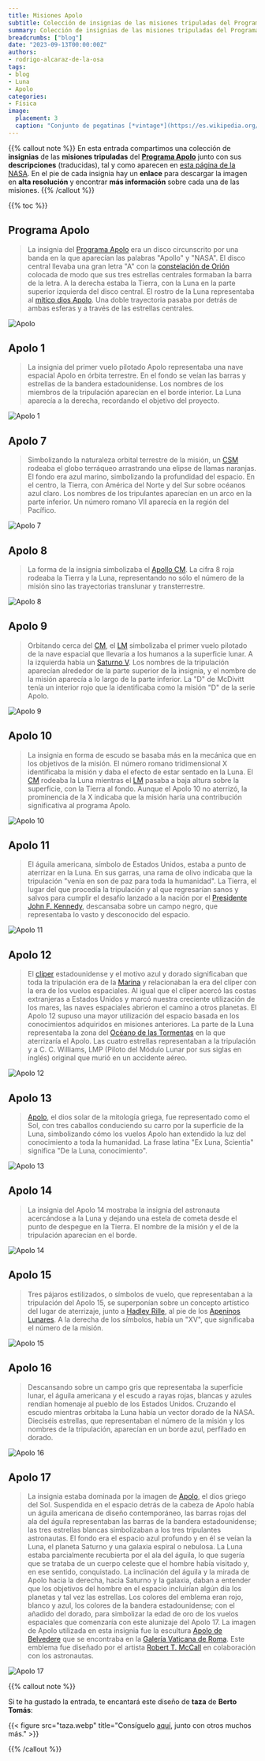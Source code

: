 ```yaml
---
title: Misiones Apolo
subtitle: Colección de insignias de las misiones tripuladas del Programa Apolo
summary: Colección de insignias de las misiones tripuladas del Programa Apolo.
breadcrumbs: ["blog"]
date: "2023-09-13T00:00:00Z"
authors:
- rodrigo-alcaraz-de-la-osa
tags:
- blog
- Luna
- Apolo
categories:
- Física
image:
  placement: 3  
  caption: "Conjunto de pegatinas [*vintage*](https://es.wikipedia.org/wiki/Vintage) de vinilo de las tripulaciones de vuelo de las [misiones Apolo](https://es.wikipedia.org/wiki/Programa_Apolo). Fuente: https://solarsystem.nasa.gov/resources/2293/apollo-mission-patches/."
---
```


{{% callout note %}}
En esta entrada compartimos una colección de **insignias** de las **misiones tripuladas** del [**Programa Apolo**](https://es.wikipedia.org/wiki/Programa_Apolo) junto con sus **descripciones** (traducidas), tal y como aparecen en [esta página de la NASA](https://solarsystem.nasa.gov/resources/2293/apollo-mission-patches/). En el pie de cada insignia hay un **enlace** para descargar la imagen en **alta resolución** y encontrar **más información** sobre cada una de las misiones.
{{% /callout %}}

{{% toc %}}

## Programa Apolo

> La insignia del [Programa Apolo](https://es.wikipedia.org/wiki/Programa_Apolo) era un disco circunscrito por una banda en la que aparecían las palabras "Apollo" y "NASA". El disco central llevaba una gran letra "A" con la [constelación de Orión](https://es.wikipedia.org/wiki/Orión_(constelación)) colocada de modo que sus tres estrellas centrales formaban la barra de la letra. A la derecha estaba la Tierra, con la Luna en la parte superior izquierda del disco central. El rostro de la Luna representaba al [mítico dios Apolo](https://es.wikipedia.org/wiki/Apolo). Una doble trayectoria pasaba por detrás de ambas esferas y a través de las estrellas centrales.

![Apolo](Apolo.jpg "Imagen en alta resolución [aquí](https://solarsystem.nasa.gov/rails/active_storage/blobs/redirect/eyJfcmFpbHMiOnsibWVzc2FnZSI6IkJBaHBBb3RoIiwiZXhwIjpudWxsLCJwdXIiOiJibG9iX2lkIn19--f35d00de3a16633f81aa37035ac8eacf73be0f7d/s65-55202.jpg?disposition=inline). Más información [aquí](https://es.wikipedia.org/wiki/Programa_Apolo).")

## Apolo 1

> La insignia del primer vuelo pilotado Apolo representaba una nave espacial Apolo en órbita terrestre. En el fondo se veían las barras y estrellas de la bandera estadounidense. Los nombres de los miembros de la tripulación aparecían en el borde interior. La Luna aparecía a la derecha, recordando el objetivo del proyecto.

![Apolo 1](Apolo1.jpg "Imagen en alta resolución [aquí](https://solarsystem.nasa.gov/rails/active_storage/blobs/redirect/eyJfcmFpbHMiOnsibWVzc2FnZSI6IkJBaHBBbjloIiwiZXhwIjpudWxsLCJwdXIiOiJibG9iX2lkIn19--35e666c45c9ad710c4aa623790b50b0e7eb886ab/Apollo1.jpg?disposition=inline). Más información [aquí](https://es.wikipedia.org/wiki/Apolo_1).")

## Apolo 7

> Simbolizando la naturaleza orbital terrestre de la misión, un [CSM](https://es.wikipedia.org/wiki/Módulo_de_mando_y_servicio) rodeaba el globo terráqueo arrastrando una elipse de llamas naranjas. El fondo era azul marino, simbolizando la profundidad del espacio. En el centro, la Tierra, con América del Norte y del Sur sobre océanos azul claro. Los nombres de los tripulantes aparecían en un arco en la parte inferior. Un número romano VII aparecía en la región del Pacífico.

![Apolo 7](Apolo7.jpg "Imagen en alta resolución [aquí](https://solarsystem.nasa.gov/rails/active_storage/blobs/redirect/eyJfcmFpbHMiOnsibWVzc2FnZSI6IkJBaHBBb0JoIiwiZXhwIjpudWxsLCJwdXIiOiJibG9iX2lkIn19--747a4ba85de7ce986c48bd897f0f50d91fa9bbaa/Apollo7.jpg?disposition=inline). Más información [aquí](https://es.wikipedia.org/wiki/Apolo_7).")

## Apolo 8

> La forma de la insignia simbolizaba el [Apollo CM](https://es.wikipedia.org/wiki/Módulo_de_mando_y_servicio). La cifra 8 roja rodeaba la Tierra y la Luna, representando no sólo el número de la misión sino las trayectorias translunar y transterrestre.

![Apolo 8](Apolo8.jpg "Imagen en alta resolución [aquí](https://solarsystem.nasa.gov/rails/active_storage/blobs/redirect/eyJfcmFpbHMiOnsibWVzc2FnZSI6IkJBaHBBb0ZoIiwiZXhwIjpudWxsLCJwdXIiOiJibG9iX2lkIn19--701b73555b979349569e5edf55f0d615058ba4bb/Apollo8.jpg?disposition=inline). Más información [aquí](https://es.wikipedia.org/wiki/Apolo_8).")

## Apolo 9

> Orbitando cerca del [CM](https://es.wikipedia.org/wiki/Módulo_de_mando_y_servicio), el [LM](https://es.wikipedia.org/wiki/Módulo_lunar) simbolizaba el primer vuelo pilotado de la nave espacial que llevaría a los humanos a la superficie lunar. A la izquierda había un [Saturno V](https://es.wikipedia.org/wiki/Saturno_V). Los nombres de la tripulación aparecían alrededor de la parte superior de la insignia, y el nombre de la misión aparecía a lo largo de la parte inferior. La "D" de McDivitt tenía un interior rojo que la identificaba como la misión "D" de la serie Apolo.

![Apolo 9](Apolo9.jpg "Imagen en alta resolución [aquí](https://solarsystem.nasa.gov/rails/active_storage/blobs/redirect/eyJfcmFpbHMiOnsibWVzc2FnZSI6IkJBaHBBb0poIiwiZXhwIjpudWxsLCJwdXIiOiJibG9iX2lkIn19--c9081e51c9f48b368bf9550e230e88949e096eb9/Apollo9.jpg?disposition=inline). Más información [aquí](https://es.wikipedia.org/wiki/Apolo_9).")

## Apolo 10

> La insignia en forma de escudo se basaba más en la mecánica que en los objetivos de la misión. El número romano tridimensional X identificaba la misión y daba el efecto de estar sentado en la Luna. El [CM](https://es.wikipedia.org/wiki/Módulo_de_mando_y_servicio) rodeaba la Luna mientras el [LM](https://es.wikipedia.org/wiki/Módulo_lunar) pasaba a baja altura sobre la superficie, con la Tierra al fondo. Aunque el Apolo 10 no aterrizó, la prominencia de la X indicaba que la misión haría una contribución significativa al programa Apolo.

![Apolo 10](Apolo10.jpg "Imagen en alta resolución [aquí](https://solarsystem.nasa.gov/rails/active_storage/blobs/redirect/eyJfcmFpbHMiOnsibWVzc2FnZSI6IkJBaHBBb05oIiwiZXhwIjpudWxsLCJwdXIiOiJibG9iX2lkIn19--a08b9a987d2a04bb982e3966ba7791a6c52b9301/Apollo10.jpg?disposition=inline). Más información [aquí](https://es.wikipedia.org/wiki/Apolo_10).")

## Apolo 11

> El águila americana, símbolo de Estados Unidos, estaba a punto de aterrizar en la Luna. En sus garras, una rama de olivo indicaba que la tripulación "venía en son de paz para toda la humanidad". La Tierra, el lugar del que procedía la tripulación y al que regresarían sanos y salvos para cumplir el desafío lanzado a la nación por el [Presidente John F. Kennedy](https://es.wikipedia.org/wiki/John_F._Kennedy), descansaba sobre un campo negro, que representaba lo vasto y desconocido del espacio.

![Apolo 11](Apolo11.jpg "Imagen en alta resolución [aquí](https://solarsystem.nasa.gov/rails/active_storage/blobs/redirect/eyJfcmFpbHMiOnsibWVzc2FnZSI6IkJBaHBBb1JoIiwiZXhwIjpudWxsLCJwdXIiOiJibG9iX2lkIn19--291653260a47eac69ce9a19f1e1cb88125bec000/Apollo11.jpg?disposition=inline). Más información [aquí](https://es.wikipedia.org/wiki/Apolo_11).")

## Apolo 12

> El [clíper](https://es.wikipedia.org/wiki/Clíper) estadounidense y el motivo azul y dorado significaban que toda la tripulación era de la [Marina](https://es.wikipedia.org/wiki/Armada_de_los_Estados_Unidos) y relacionaban la era del clíper con la era de los vuelos espaciales. Al igual que el clíper acercó las costas extranjeras a Estados Unidos y marcó nuestra creciente utilización de los mares, las naves espaciales abrieron el camino a otros planetas. El Apolo 12 supuso una mayor utilización del espacio basada en los conocimientos adquiridos en misiones anteriores. La parte de la Luna representaba la zona del [Océano de las Tormentas](https://es.wikipedia.org/wiki/Oceanus_Procellarum) en la que aterrizaría el Apolo. Las cuatro estrellas representaban a la tripulación y a C. C. Williams, LMP (Piloto del Módulo Lunar por sus siglas en inglés) original que murió en un accidente aéreo.

![Apolo 12](Apolo12.jpg "Imagen en alta resolución [aquí](https://solarsystem.nasa.gov/rails/active_storage/blobs/redirect/eyJfcmFpbHMiOnsibWVzc2FnZSI6IkJBaHBBb1ZoIiwiZXhwIjpudWxsLCJwdXIiOiJibG9iX2lkIn19--b33094abf2bca95e7fe6fbcc2ad6c5c2acb4bee1/Apollo12.jpg?disposition=inline). Más información [aquí](https://es.wikipedia.org/wiki/Apolo_12).")

## Apolo 13

> [Apolo](https://es.wikipedia.org/wiki/Apolo), el dios solar de la mitología griega, fue representado como el Sol, con tres caballos conduciendo su carro por la superficie de la Luna, simbolizando cómo los vuelos Apolo han extendido la luz del conocimiento a toda la humanidad. La frase latina "Ex Luna, Scientia" significa "De la Luna, conocimiento".

![Apolo 13](Apolo13.jpg "Imagen en alta resolución [aquí](https://solarsystem.nasa.gov/rails/active_storage/blobs/redirect/eyJfcmFpbHMiOnsibWVzc2FnZSI6IkJBaHBBb1poIiwiZXhwIjpudWxsLCJwdXIiOiJibG9iX2lkIn19--b70260da7a8953fd0cf0f6dfdc2b8dfc25811934/Apollo13.jpg?disposition=inline). Más información [aquí](https://es.wikipedia.org/wiki/Apolo_13).")

## Apolo 14

> La insignia del Apolo 14 mostraba la insignia del astronauta acercándose a la Luna y dejando una estela de cometa desde el punto de despegue en la Tierra. El nombre de la misión y el de la tripulación aparecían en el borde.

![Apolo 14](Apolo14.jpg "Imagen en alta resolución [aquí](https://solarsystem.nasa.gov/rails/active_storage/blobs/redirect/eyJfcmFpbHMiOnsibWVzc2FnZSI6IkJBaHBBb2RoIiwiZXhwIjpudWxsLCJwdXIiOiJibG9iX2lkIn19--6e35291f4334cd020d1464b11d515280df3f6454/Apollo14.jpg?disposition=inline). Más información [aquí](https://es.wikipedia.org/wiki/Apolo_14).")

## Apolo 15
> Tres pájaros estilizados, o símbolos de vuelo, que representaban a la tripulación del Apolo 15, se superponían sobre un concepto artístico del lugar de aterrizaje, junto a [Hadley Rille](https://es.wikipedia.org/wiki/Rima_Hadley), al pie de los [Apeninos Lunares](https://es.wikipedia.org/wiki/Montes_Apenninus). A la derecha de los símbolos, había un "XV", que significaba el número de la misión.

![Apolo 15](Apolo15.jpg "Imagen en alta resolución [aquí](https://solarsystem.nasa.gov/rails/active_storage/blobs/redirect/eyJfcmFpbHMiOnsibWVzc2FnZSI6IkJBaHBBb2hoIiwiZXhwIjpudWxsLCJwdXIiOiJibG9iX2lkIn19--6b06f71eb1d2c662538be98aaf6d3db4e1253b2d/Apollo15.jpg?disposition=inline). Más información [aquí](https://es.wikipedia.org/wiki/Apolo_15).")

## Apolo 16

> Descansando sobre un campo gris que representaba la superficie lunar, el águila americana y el escudo a rayas rojas, blancas y azules rendían homenaje al pueblo de los Estados Unidos. Cruzando el escudo mientras orbitaba la Luna había un vector dorado de la NASA. Dieciséis estrellas, que representaban el número de la misión y los nombres de la tripulación, aparecían en un borde azul, perfilado en dorado.

![Apolo 16](Apolo16.jpg "Imagen en alta resolución [aquí](https://solarsystem.nasa.gov/rails/active_storage/blobs/redirect/eyJfcmFpbHMiOnsibWVzc2FnZSI6IkJBaHBBb2xoIiwiZXhwIjpudWxsLCJwdXIiOiJibG9iX2lkIn19--66027c24408ebd2d05b5a98fdf725c3b60cb1dd5/Apollo16.jpg?disposition=inline). Más información [aquí](https://es.wikipedia.org/wiki/Apolo_16).")

## Apolo 17

> La insignia estaba dominada por la imagen de [Apolo](https://es.wikipedia.org/wiki/Apolo), el dios griego del Sol. Suspendida en el espacio detrás de la cabeza de Apolo había un águila americana de diseño contemporáneo, las barras rojas del ala del águila representaban las barras de la bandera estadounidense; las tres estrellas blancas simbolizaban a los tres tripulantes astronautas. El fondo era el espacio azul profundo y en él se veían la Luna, el planeta Saturno y una galaxia espiral o nebulosa. La Luna estaba parcialmente recubierta por el ala del águila, lo que sugería que se trataba de un cuerpo celeste que el hombre había visitado y, en ese sentido, conquistado. La inclinación del águila y la mirada de Apolo hacia la derecha, hacia Saturno y la galaxia, daban a entender que los objetivos del hombre en el espacio incluirían algún día los planetas y tal vez las estrellas. Los colores del emblema eran rojo, blanco y azul, los colores de la bandera estadounidense; con el añadido del dorado, para simbolizar la edad de oro de los vuelos espaciales que comenzaría con este alunizaje del Apolo 17. La imagen de Apolo utilizada en esta insignia fue la escultura [Apolo de Belvedere](https://es.wikipedia.org/wiki/Apolo_de_Belvedere) que se encontraba en la [Galería Vaticana de Roma](https://es.wikipedia.org/wiki/Museos_Vaticanos). Este emblema fue diseñado por el artista [Robert T. McCall](https://en.wikipedia.org/wiki/Robert_McCall_(artist)) en colaboración con los astronautas.

![Apolo 17](Apolo17.jpg "Imagen en alta resolución [aquí](https://solarsystem.nasa.gov/rails/active_storage/blobs/redirect/eyJfcmFpbHMiOnsibWVzc2FnZSI6IkJBaHBBb3BoIiwiZXhwIjpudWxsLCJwdXIiOiJibG9iX2lkIn19--10b9b6572bf33067d876277756316ba733a2c469/Apollo17.jpg?disposition=inline). Más información [aquí](https://es.wikipedia.org/wiki/Apolo_17).")

{{% callout note %}}

Si te ha gustado la entrada, te encantará este diseño de **taza** de **Berto Tomás**:

{{< figure src="taza.webp" title="Consíguelo [aquí](https://www.aprendiendofisicaconbertotomas.com/tazas), junto con otros muchos más." >}}

{{% /callout %}}
